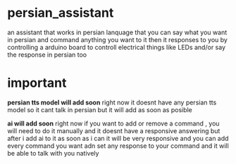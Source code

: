 # persian_assistant
an assistant that works in persian lanquage
that you can say what you want in persian and command anything you want to it 
then it responses to you by controlling a arduino board to controll electrical things like LEDs 
and/or say the response in persian too


# important
**persian tts model will add soon**
right now it doesnt have any persian tts model so it cant talk in persian but it will add as soon as posible

**ai will add soon**
right now if you want to add or remove a command , you will need to do it manually and it doesnt have a responsive answering
but after i add ai to it as soon as i can 
it will be very responsive and you can add every command you want adn set any response to your command
and it will be able to talk with you natively 
